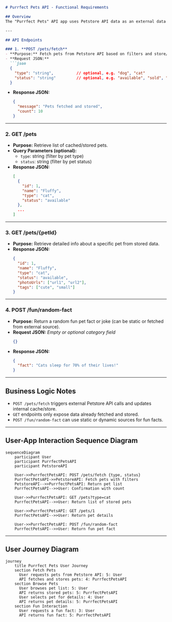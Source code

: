 ```markdown
# Purrfect Pets API - Functional Requirements

## Overview
The "Purrfect Pets" API app uses Petstore API data as an external data source. All external data retrieval or business logic that involves interaction with the Petstore API happens in POST endpoints. GET endpoints serve only to retrieve results or processed data stored internally or cached.

---

## API Endpoints

### 1. **POST /pets/fetch**
- **Purpose:** Fetch pets from Petstore API based on filters and store/cache results internally.
- **Request JSON:**
  ```json
  {
    "type": "string",          // optional, e.g. "dog", "cat"
    "status": "string"         // optional, e.g. "available", "sold", "pending"
  }
  ```
- **Response JSON:**
  ```json
  {
    "message": "Pets fetched and stored",
    "count": 10
  }
  ```

---

### 2. **GET /pets**
- **Purpose:** Retrieve list of cached/stored pets.
- **Query Parameters (optional):**
  - `type`: string (filter by pet type)
  - `status`: string (filter by pet status)
- **Response JSON:**
  ```json
  [
    {
      "id": 1,
      "name": "Fluffy",
      "type": "cat",
      "status": "available"
    },
    ...
  ]
  ```

---

### 3. **GET /pets/{petId}**
- **Purpose:** Retrieve detailed info about a specific pet from stored data.
- **Response JSON:**
  ```json
  {
    "id": 1,
    "name": "Fluffy",
    "type": "cat",
    "status": "available",
    "photoUrls": ["url1", "url2"],
    "tags": ["cute", "small"]
  }
  ```

---

### 4. **POST /fun/random-fact**
- **Purpose:** Return a random fun pet fact or joke (can be static or fetched from external source).
- **Request JSON:** *Empty or optional category field*
  ```json
  {}
  ```
- **Response JSON:**
  ```json
  {
    "fact": "Cats sleep for 70% of their lives!"
  }
  ```

---

## Business Logic Notes
- `POST /pets/fetch` triggers external Petstore API calls and updates internal cache/store.
- `GET` endpoints only expose data already fetched and stored.
- `POST /fun/random-fact` can use static or dynamic sources for fun facts.

---

## User-App Interaction Sequence Diagram

```mermaid
sequenceDiagram
    participant User
    participant PurrfectPetsAPI
    participant PetstoreAPI

    User->>PurrfectPetsAPI: POST /pets/fetch {type, status}
    PurrfectPetsAPI->>PetstoreAPI: Fetch pets with filters
    PetstoreAPI-->>PurrfectPetsAPI: Return pet list
    PurrfectPetsAPI-->>User: Confirmation with count

    User->>PurrfectPetsAPI: GET /pets?type=cat
    PurrfectPetsAPI-->>User: Return list of stored pets

    User->>PurrfectPetsAPI: GET /pets/1
    PurrfectPetsAPI-->>User: Return pet details

    User->>PurrfectPetsAPI: POST /fun/random-fact
    PurrfectPetsAPI-->>User: Return fun pet fact
```

---

## User Journey Diagram

```mermaid
journey
    title Purrfect Pets User Journey
    section Fetch Pets
      User requests pets from Petstore API: 5: User
      API fetches and stores pets: 4: PurrfectPetsAPI
    section Browse Pets
      User browses pet list: 5: User
      API returns stored pets: 5: PurrfectPetsAPI
      User selects pet for details: 4: User
      API returns pet details: 5: PurrfectPetsAPI
    section Fun Interaction
      User requests a fun fact: 3: User
      API returns fun fact: 5: PurrfectPetsAPI
```
```
